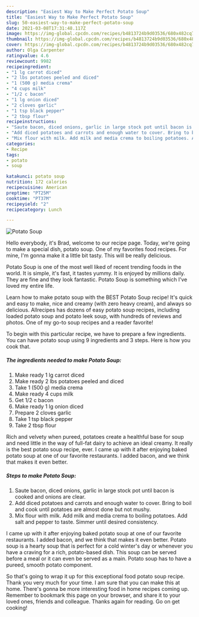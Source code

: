 ```yaml
---
description: "Easiest Way to Make Perfect Potato Soup"
title: "Easiest Way to Make Perfect Potato Soup"
slug: 50-easiest-way-to-make-perfect-potato-soup
date: 2021-03-08T17:31:48.117Z
image: https://img-global.cpcdn.com/recipes/b4813724b9d03536/680x482cq70/potato-soup-recipe-main-photo.jpg
thumbnail: https://img-global.cpcdn.com/recipes/b4813724b9d03536/680x482cq70/potato-soup-recipe-main-photo.jpg
cover: https://img-global.cpcdn.com/recipes/b4813724b9d03536/680x482cq70/potato-soup-recipe-main-photo.jpg
author: Olga Carpenter
ratingvalue: 4.6
reviewcount: 9982
recipeingredient:
- "1 lg carrot diced"
- "2 lbs potatoes peeled and diced"
- "1 (500 g) media crema"
- "4 cups milk"
- "1/2 c bacon"
- "1 lg onion diced"
- "2 cloves garlic"
- "1 tsp black pepper"
- "2 tbsp flour"
recipeinstructions:
- "Saute bacon, diced onions, garlic in large stock pot until bacon is cooked and onions are clear."
- "Add diced potatoes and carrots and enough water to cover. Bring to boil and cook until potatoes are almost done but not mushy."
- "Mix flour with milk. Add milk and media crema to boiling potatoes. Add salt and pepper to taste. Simmer until desired consistency."
categories:
- Recipe
tags:
- potato
- soup

katakunci: potato soup 
nutrition: 172 calories
recipecuisine: American
preptime: "PT25M"
cooktime: "PT37M"
recipeyield: "2"
recipecategory: Lunch

---
```



![Potato Soup](https://img-global.cpcdn.com/recipes/b4813724b9d03536/680x482cq70/potato-soup-recipe-main-photo.jpg)

Hello everybody, it's Brad, welcome to our recipe page. Today, we're going to make a special dish, potato soup. One of my favorites food recipes. For mine, I'm gonna make it a little bit tasty. This will be really delicious.

Potato Soup is one of the most well liked of recent trending foods in the world. It is simple, it's fast, it tastes yummy. It is enjoyed by millions daily. They are fine and they look fantastic. Potato Soup is something which I've loved my entire life.

Learn how to make potato soup with the BEST Potato Soup recipe! It&#39;s quick and easy to make, nice and creamy (with zero heavy cream), and always so delicious. Allrecipes has dozens of easy potato soup recipes, including loaded potato soup and potato leek soup, with hundreds of reviews and photos. One of my go-to soup recipes and a reader favorite!


To begin with this particular recipe, we have to prepare a few ingredients. You can have potato soup using 9 ingredients and 3 steps. Here is how you cook that.

<!--inarticleads1-->

##### The ingredients needed to make Potato Soup:

1. Make ready 1 lg carrot diced
1. Make ready 2 lbs potatoes peeled and diced
1. Take 1 (500 g) media crema
1. Make ready 4 cups milk
1. Get 1/2 c bacon
1. Make ready 1 lg onion diced
1. Prepare 2 cloves garlic
1. Take 1 tsp black pepper
1. Take 2 tbsp flour


Rich and velvety when pureed, potatoes create a healthful base for soup and need little in the way of full-fat dairy to achieve an ideal creamy. It really is the best potato soup recipe, ever. I came up with it after enjoying baked potato soup at one of our favorite restaurants. I added bacon, and we think that makes it even better. 

<!--inarticleads2-->

##### Steps to make Potato Soup:

1. Saute bacon, diced onions, garlic in large stock pot until bacon is cooked and onions are clear.
1. Add diced potatoes and carrots and enough water to cover. Bring to boil and cook until potatoes are almost done but not mushy.
1. Mix flour with milk. Add milk and media crema to boiling potatoes. Add salt and pepper to taste. Simmer until desired consistency.


I came up with it after enjoying baked potato soup at one of our favorite restaurants. I added bacon, and we think that makes it even better. Potato soup is a hearty soup that is perfect for a cold winter&#39;s day or whenever you have a craving for a rich, potato-based dish. This soup can be served before a meal or it can even be served as a main. Potato soup has to have a pureed, smooth potato component. 

So that's going to wrap it up for this exceptional food potato soup recipe. Thank you very much for your time. I am sure that you can make this at home. There's gonna be more interesting food in home recipes coming up. Remember to bookmark this page on your browser, and share it to your loved ones, friends and colleague. Thanks again for reading. Go on get cooking!
